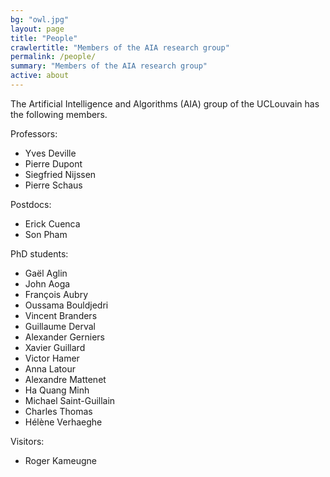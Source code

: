 ```yaml
---
bg: "owl.jpg"
layout: page
title: "People"
crawlertitle: "Members of the AIA research group"
permalink: /people/
summary: "Members of the AIA research group"
active: about
---
```


The Artificial Intelligence and Algorithms (AIA) group of the UCLouvain has the following members.

Professors:

* Yves Deville
* Pierre Dupont
* Siegfried Nijssen
* Pierre Schaus

Postdocs:

* Erick Cuenca 
* Son Pham

PhD students:

* Gaël Aglin
* John Aoga
* François Aubry
* Oussama Bouldjedri
* Vincent Branders
* Guillaume Derval
* Alexander Gerniers
* Xavier Guillard
* Victor Hamer
* Anna Latour
* Alexandre Mattenet
* Ha Quang Minh 
* Michael Saint-Guillain
* Charles Thomas 
* Hélène Verhaeghe

Visitors:

* Roger Kameugne
